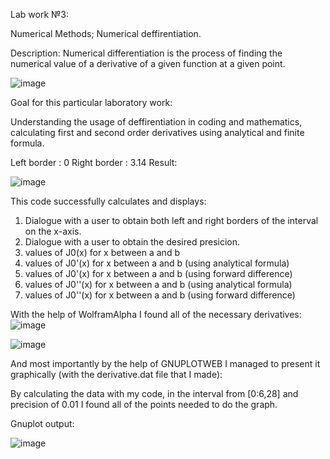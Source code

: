 Lab work №3:

Numerical Methods; Numerical deffirentiation.

Description:
Numerical differentiation is the process of finding the numerical value of a derivative of a given function at a given point.


![image](https://user-images.githubusercontent.com/90827811/150869176-2242947c-63e3-49cf-a9df-eebf9580b5f2.png)





Goal for this particular laboratory work:


Understanding the usage of deffirentiation in coding and mathematics, calculating first and second order derivatives using analytical and finite formula.


Left border : 0
Right border : 3.14
Result:

![image](https://user-images.githubusercontent.com/90827811/151060056-77ff6aa0-ff57-4ce2-94e7-314bb157b37e.png)


This code successfully calculates and displays:
1) Dialogue with a user to obtain both left and right borders of the interval on the x-axis.
2) Dialogue with a user to obtain the desired presicion.
3) values of J0(x) for x between a and b 
4) values of J0'(x) for x between a and b (using analytical formula)
5) values of J0'(x) for x between a and b (using forward difference)
6) values of J0''(x) for x between a and b (using analytical formula)
7) values of J0''(x) for x between a and b (using forward difference)


With the help of WolframAlpha I found all of the necessary derivatives:
![image](https://user-images.githubusercontent.com/90827811/151060643-b521ae43-cc64-4699-bf70-27d8ef9c1486.png)

![image](https://user-images.githubusercontent.com/90827811/151060723-4b362146-9720-4bb9-8b1e-f3c0e9f4c689.png)




And most importantly by the help of GNUPLOTWEB I managed to present it graphically (with the derivative.dat file that I made):

By calculating the data with my code, in the interval from [0:6,28] and precision of 0.01 I found all of the points needed to do the graph.



Gnuplot output:


![image](https://user-images.githubusercontent.com/90827811/151035733-54da8e7a-5713-4583-83d2-a3879df1443a.png)











